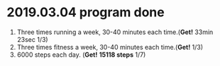 # 2019.03.04 program done


 
1. Three times running a week, 30-40 minutes each time.(**Get!** 33min 23sec 1/3)
2. Three times fitness a week, 30-40 minutes each time.(**Get!** 1/3)
3. 6000 steps each day. (**Get!** **15118 steps** 1/7)
